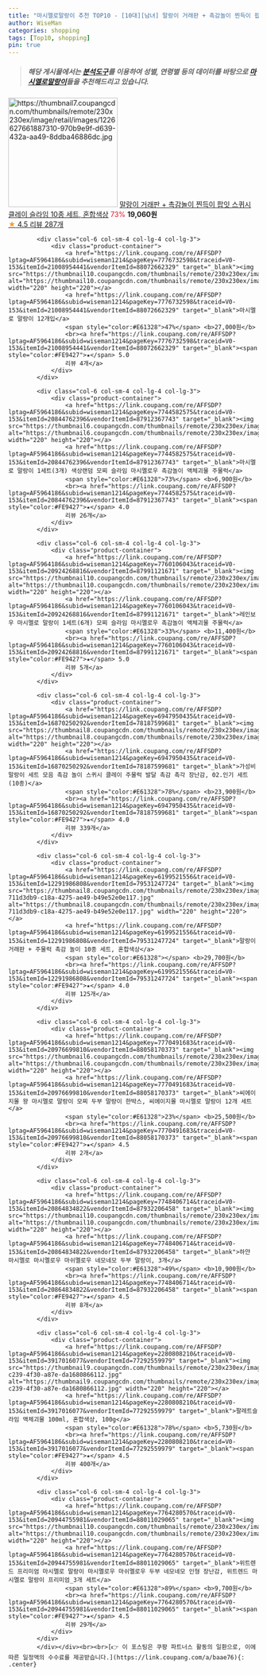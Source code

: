 ```yaml
---
title: "마시멜로말랑이 추천 TOP10 - [10대][남녀] 말랑이 거래판 + 촉감놀이 찐득이 팝잇 스퀴시 클레이 슬라임 10종 세트, 혼합색상"
author: WiseMan
categories: shopping
tags: [Top10, shopping]
pin: true
---
```


> ##### 해당 게시물에서는 [**분석도구**](https://itemscout.io/)를 이용하여 **성별**, **연령별** 등의 데이터를 바탕으로 [**마시멜로말랑이**](https://link.coupang.com/a/baae76)들을 추천해드리고 있습니다.
<div class="container"><div class="row">
            <div class="col-6 col-sm-4 col-lg-4 col-lg-3">
                <div class="product-container">
                    <a href="https://link.coupang.com/re/AFFSDP?lptag=AF5964186&subid=wiseman1214&pageKey=6373084502&traceid=V0-153&itemId=13507628233&vendorItemId=79531247792" target="_blank"><img src="https://thumbnail7.coupangcdn.com/thumbnails/remote/230x230ex/image/retail/images/1226627661887310-970b9e9f-d639-432a-aa49-8ddba46886dc.jpg" alt="https://thumbnail7.coupangcdn.com/thumbnails/remote/230x230ex/image/retail/images/1226627661887310-970b9e9f-d639-432a-aa49-8ddba46886dc.jpg" width="220" height="220"></a>
                    <a href="https://link.coupang.com/re/AFFSDP?lptag=AF5964186&subid=wiseman1214&pageKey=6373084502&traceid=V0-153&itemId=13507628233&vendorItemId=79531247792" target="_blank">말랑이 거래판 + 촉감놀이 찐득이 팝잇 스퀴시 클레이 슬라임 10종 세트, 혼합색상</a>
                    <span style="color:#E61328">73%</span> <b>19,060원</b>
                    <br><a href="https://link.coupang.com/re/AFFSDP?lptag=AF5964186&subid=wiseman1214&pageKey=6373084502&traceid=V0-153&itemId=13507628233&vendorItemId=79531247792" target="_blank"><span style="color:#FE9427">★</span> 4.5
                    리뷰 287개</a>
                </div>
            </div>
            
            <div class="col-6 col-sm-4 col-lg-4 col-lg-3">
                <div class="product-container">
                    <a href="https://link.coupang.com/re/AFFSDP?lptag=AF5964186&subid=wiseman1214&pageKey=7776732598&traceid=V0-153&itemId=21008954441&vendorItemId=88072662329" target="_blank"><img src="https://thumbnail10.coupangcdn.com/thumbnails/remote/230x230ex/image/vendor_inventory/cb88/0fd545275178f1f85212224f7138979b66a32df48ad2b19b6629e48d3756.png" alt="https://thumbnail10.coupangcdn.com/thumbnails/remote/230x230ex/image/vendor_inventory/cb88/0fd545275178f1f85212224f7138979b66a32df48ad2b19b6629e48d3756.png" width="220" height="220"></a>
                    <a href="https://link.coupang.com/re/AFFSDP?lptag=AF5964186&subid=wiseman1214&pageKey=7776732598&traceid=V0-153&itemId=21008954441&vendorItemId=88072662329" target="_blank">마시멜로 말랑이 12개입</a>
                    <span style="color:#E61328">47%</span> <b>27,000원</b>
                    <br><a href="https://link.coupang.com/re/AFFSDP?lptag=AF5964186&subid=wiseman1214&pageKey=7776732598&traceid=V0-153&itemId=21008954441&vendorItemId=88072662329" target="_blank"><span style="color:#FE9427">★</span> 5.0
                    리뷰 4개</a>
                </div>
            </div>
            
            <div class="col-6 col-sm-4 col-lg-4 col-lg-3">
                <div class="product-container">
                    <a href="https://link.coupang.com/re/AFFSDP?lptag=AF5964186&subid=wiseman1214&pageKey=7744582575&traceid=V0-153&itemId=20844762396&vendorItemId=87912367743" target="_blank"><img src="https://thumbnail6.coupangcdn.com/thumbnails/remote/230x230ex/image/vendor_inventory/72b9/1c639060e7db97e6a3623235fa4b4ebfa1a40d15c3d4b2a5d7f180d4ab87.png" alt="https://thumbnail6.coupangcdn.com/thumbnails/remote/230x230ex/image/vendor_inventory/72b9/1c639060e7db97e6a3623235fa4b4ebfa1a40d15c3d4b2a5d7f180d4ab87.png" width="220" height="220"></a>
                    <a href="https://link.coupang.com/re/AFFSDP?lptag=AF5964186&subid=wiseman1214&pageKey=7744582575&traceid=V0-153&itemId=20844762396&vendorItemId=87912367743" target="_blank">마시멜로 말랑이 1세트(3개) 색상랜덤 모찌 슬라임 마시멜로우 촉감놀이 액체괴물 주물럭</a>
                    <span style="color:#E61328">73%</span> <b>6,900원</b>
                    <br><a href="https://link.coupang.com/re/AFFSDP?lptag=AF5964186&subid=wiseman1214&pageKey=7744582575&traceid=V0-153&itemId=20844762396&vendorItemId=87912367743" target="_blank"><span style="color:#FE9427">★</span> 4.0
                    리뷰 26개</a>
                </div>
            </div>
            
            <div class="col-6 col-sm-4 col-lg-4 col-lg-3">
                <div class="product-container">
                    <a href="https://link.coupang.com/re/AFFSDP?lptag=AF5964186&subid=wiseman1214&pageKey=7760106043&traceid=V0-153&itemId=20924268816&vendorItemId=87991121671" target="_blank"><img src="https://thumbnail10.coupangcdn.com/thumbnails/remote/230x230ex/image/vendor_inventory/30ee/9eb4dbc552270b0aa18ccf4c873975a6264a17e6f881a20c30c78184587a.png" alt="https://thumbnail10.coupangcdn.com/thumbnails/remote/230x230ex/image/vendor_inventory/30ee/9eb4dbc552270b0aa18ccf4c873975a6264a17e6f881a20c30c78184587a.png" width="220" height="220"></a>
                    <a href="https://link.coupang.com/re/AFFSDP?lptag=AF5964186&subid=wiseman1214&pageKey=7760106043&traceid=V0-153&itemId=20924268816&vendorItemId=87991121671" target="_blank">레인보우 마시멜로 말랑이 1세트(6개) 모찌 슬라임 마시멜로우 촉감놀이 액체괴물 주물럭</a>
                    <span style="color:#E61328">33%</span> <b>11,400원</b>
                    <br><a href="https://link.coupang.com/re/AFFSDP?lptag=AF5964186&subid=wiseman1214&pageKey=7760106043&traceid=V0-153&itemId=20924268816&vendorItemId=87991121671" target="_blank"><span style="color:#FE9427">★</span> 5.0
                    리뷰 5개</a>
                </div>
            </div>
            
            <div class="col-6 col-sm-4 col-lg-4 col-lg-3">
                <div class="product-container">
                    <a href="https://link.coupang.com/re/AFFSDP?lptag=AF5964186&subid=wiseman1214&pageKey=6947950435&traceid=V0-153&itemId=16870250292&vendorItemId=78187599681" target="_blank"><img src="https://thumbnail8.coupangcdn.com/thumbnails/remote/230x230ex/image/vendor_inventory/01e1/669a66ddbc25905dfd105f51c49822ccc8a999e87dc70a7dffa139f8a937.jpg" alt="https://thumbnail8.coupangcdn.com/thumbnails/remote/230x230ex/image/vendor_inventory/01e1/669a66ddbc25905dfd105f51c49822ccc8a999e87dc70a7dffa139f8a937.jpg" width="220" height="220"></a>
                    <a href="https://link.coupang.com/re/AFFSDP?lptag=AF5964186&subid=wiseman1214&pageKey=6947950435&traceid=V0-153&itemId=16870250292&vendorItemId=78187599681" target="_blank">가성비 말랑이 세트 모음 촉감 놀이 스퀴시 클레이 주물럭 발달 촉감 촉각 장난감, 02.인기 세트(10종)</a>
                    <span style="color:#E61328">78%</span> <b>23,900원</b>
                    <br><a href="https://link.coupang.com/re/AFFSDP?lptag=AF5964186&subid=wiseman1214&pageKey=6947950435&traceid=V0-153&itemId=16870250292&vendorItemId=78187599681" target="_blank"><span style="color:#FE9427">★</span> 4.0
                    리뷰 339개</a>
                </div>
            </div>
            
            <div class="col-6 col-sm-4 col-lg-4 col-lg-3">
                <div class="product-container">
                    <a href="https://link.coupang.com/re/AFFSDP?lptag=AF5964186&subid=wiseman1214&pageKey=6199521556&traceid=V0-153&itemId=12291986808&vendorItemId=79531247724" target="_blank"><img src="https://thumbnail8.coupangcdn.com/thumbnails/remote/230x230ex/image/retail/images/8506127113691749-711d3db9-c18a-4275-ae49-b49e52e0e117.jpg" alt="https://thumbnail8.coupangcdn.com/thumbnails/remote/230x230ex/image/retail/images/8506127113691749-711d3db9-c18a-4275-ae49-b49e52e0e117.jpg" width="220" height="220"></a>
                    <a href="https://link.coupang.com/re/AFFSDP?lptag=AF5964186&subid=wiseman1214&pageKey=6199521556&traceid=V0-153&itemId=12291986808&vendorItemId=79531247724" target="_blank">말랑이 거래판 + 주물럭 촉감 놀이 10종 세트, 혼합색상</a>
                    <span style="color:#E61328"></span> <b>29,700원</b>
                    <br><a href="https://link.coupang.com/re/AFFSDP?lptag=AF5964186&subid=wiseman1214&pageKey=6199521556&traceid=V0-153&itemId=12291986808&vendorItemId=79531247724" target="_blank"><span style="color:#FE9427">★</span> 4.0
                    리뷰 125개</a>
                </div>
            </div>
            
            <div class="col-6 col-sm-4 col-lg-4 col-lg-3">
                <div class="product-container">
                    <a href="https://link.coupang.com/re/AFFSDP?lptag=AF5964186&subid=wiseman1214&pageKey=7770491683&traceid=V0-153&itemId=20976699810&vendorItemId=88058170373" target="_blank"><img src="https://thumbnail6.coupangcdn.com/thumbnails/remote/230x230ex/image/vendor_inventory/7d6e/5915ebfcae8d74ce84622bbe4a01e1339c849f3164bc577c24f5a00998aa.jpg" alt="https://thumbnail6.coupangcdn.com/thumbnails/remote/230x230ex/image/vendor_inventory/7d6e/5915ebfcae8d74ce84622bbe4a01e1339c849f3164bc577c24f5a00998aa.jpg" width="220" height="220"></a>
                    <a href="https://link.coupang.com/re/AFFSDP?lptag=AF5964186&subid=wiseman1214&pageKey=7770491683&traceid=V0-153&itemId=20976699810&vendorItemId=88058170373" target="_blank">씨에이지몰 왕 마시멜로 말랑이 모찌 두부 말랑이 한박스, 씨에이지몰 마시멜로 말랑이 12개 세트</a>
                    <span style="color:#E61328">23%</span> <b>25,500원</b>
                    <br><a href="https://link.coupang.com/re/AFFSDP?lptag=AF5964186&subid=wiseman1214&pageKey=7770491683&traceid=V0-153&itemId=20976699810&vendorItemId=88058170373" target="_blank"><span style="color:#FE9427">★</span> 4.5
                    리뷰 2개</a>
                </div>
            </div>
            
            <div class="col-6 col-sm-4 col-lg-4 col-lg-3">
                <div class="product-container">
                    <a href="https://link.coupang.com/re/AFFSDP?lptag=AF5964186&subid=wiseman1214&pageKey=7748406714&traceid=V0-153&itemId=20864834822&vendorItemId=87932206458" target="_blank"><img src="https://thumbnail10.coupangcdn.com/thumbnails/remote/230x230ex/image/vendor_inventory/74a0/312ab7c960defb615569c1f8dd7ce8c2e461ee4792fbcaa2543f6ad26f7b.png" alt="https://thumbnail10.coupangcdn.com/thumbnails/remote/230x230ex/image/vendor_inventory/74a0/312ab7c960defb615569c1f8dd7ce8c2e461ee4792fbcaa2543f6ad26f7b.png" width="220" height="220"></a>
                    <a href="https://link.coupang.com/re/AFFSDP?lptag=AF5964186&subid=wiseman1214&pageKey=7748406714&traceid=V0-153&itemId=20864834822&vendorItemId=87932206458" target="_blank">하얀 마시멜로 마시멜로우 마쉬멜로우 네모네모 두부 말랑이, 3개</a>
                    <span style="color:#E61328">49%</span> <b>10,900원</b>
                    <br><a href="https://link.coupang.com/re/AFFSDP?lptag=AF5964186&subid=wiseman1214&pageKey=7748406714&traceid=V0-153&itemId=20864834822&vendorItemId=87932206458" target="_blank"><span style="color:#FE9427">★</span> 4.5
                    리뷰 8개</a>
                </div>
            </div>
            
            <div class="col-6 col-sm-4 col-lg-4 col-lg-3">
                <div class="product-container">
                    <a href="https://link.coupang.com/re/AFFSDP?lptag=AF5964186&subid=wiseman1214&pageKey=2280808210&traceid=V0-153&itemId=3917016077&vendorItemId=77292559979" target="_blank"><img src="https://thumbnail9.coupangcdn.com/thumbnails/remote/230x230ex/image/retail/images/2021/07/09/9/0/92ef7d1e-c239-4f30-a87e-da1680866112.jpg" alt="https://thumbnail9.coupangcdn.com/thumbnails/remote/230x230ex/image/retail/images/2021/07/09/9/0/92ef7d1e-c239-4f30-a87e-da1680866112.jpg" width="220" height="220"></a>
                    <a href="https://link.coupang.com/re/AFFSDP?lptag=AF5964186&subid=wiseman1214&pageKey=2280808210&traceid=V0-153&itemId=3917016077&vendorItemId=77292559979" target="_blank">팔레트슬라임 액체괴물 100ml, 혼합색상, 100g</a>
                    <span style="color:#E61328">78%</span> <b>5,730원</b>
                    <br><a href="https://link.coupang.com/re/AFFSDP?lptag=AF5964186&subid=wiseman1214&pageKey=2280808210&traceid=V0-153&itemId=3917016077&vendorItemId=77292559979" target="_blank"><span style="color:#FE9427">★</span> 4.5
                    리뷰 400개</a>
                </div>
            </div>
            
            <div class="col-6 col-sm-4 col-lg-4 col-lg-3">
                <div class="product-container">
                    <a href="https://link.coupang.com/re/AFFSDP?lptag=AF5964186&subid=wiseman1214&pageKey=7764280570&traceid=V0-153&itemId=20944755981&vendorItemId=88011029065" target="_blank"><img src="https://thumbnail10.coupangcdn.com/thumbnails/remote/230x230ex/image/vendor_inventory/f194/6b0f85c14ff8b4bfaac595c730e0c5fc766a4926cdddef706c559e0cf196.jpg" alt="https://thumbnail10.coupangcdn.com/thumbnails/remote/230x230ex/image/vendor_inventory/f194/6b0f85c14ff8b4bfaac595c730e0c5fc766a4926cdddef706c559e0cf196.jpg" width="220" height="220"></a>
                    <a href="https://link.coupang.com/re/AFFSDP?lptag=AF5964186&subid=wiseman1214&pageKey=7764280570&traceid=V0-153&itemId=20944755981&vendorItemId=88011029065" target="_blank">위트렌드 프리미엄 마시멜로 말랑이 마시멜로우 마쉬멜로우 두부 네모네모 인형 장난감, 위트렌드 마시멜로 말랑이 프리미엄_3개 세트</a>
                    <span style="color:#E61328">89%</span> <b>9,700원</b>
                    <br><a href="https://link.coupang.com/re/AFFSDP?lptag=AF5964186&subid=wiseman1214&pageKey=7764280570&traceid=V0-153&itemId=20944755981&vendorItemId=88011029065" target="_blank"><span style="color:#FE9427">★</span> 4.5
                    리뷰 29개</a>
                </div>
            </div>
            </div></div><br><br>[👉 이 포스팅은 쿠팡 파트너스 활동의 일환으로, 이에 따른 일정액의 수수료를 제공받습니다.](https://link.coupang.com/a/baae76){: .center}